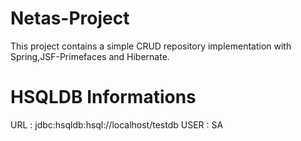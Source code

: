 # Netas-Project

This project contains a simple CRUD repository implementation with Spring,JSF-Primefaces and Hibernate.

# HSQLDB Informations

URL : jdbc:hsqldb:hsql://localhost/testdb
USER : SA
